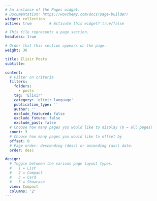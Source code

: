 ```yaml
---
# An instance of the Pages widget.
# Documentation: https://wowchemy.com/docs/page-builder/
widget: collection
active: true        # Activate this widget? true/false

# This file represents a page section.
headless: true

# Order that this section appears on the page.
weight: 30

title: Elixir Posts
subtitle:

content:
  # Filter on criteria
  filters:
    folders:
      - posts
    tag: 'Elixir'
    category: 'elixir language'
    publication_type: ''
    author: ''
    exclude_featured: false
    exclude_future: false
    exclude_past: false
  # Choose how many pages you would like to display (0 = all pages)
  count: 3
  # Choose how many pages you would like to offset by
  offset: 0
  # Page order: descending (desc) or ascending (asc) date.
  order: desc

design:
  # Toggle between the various page layout types.
  #   1 = List
  #   2 = Compact
  #   3 = Card
  #   5 = Showcase
  view: Compact
  columns: '2'
---
```

